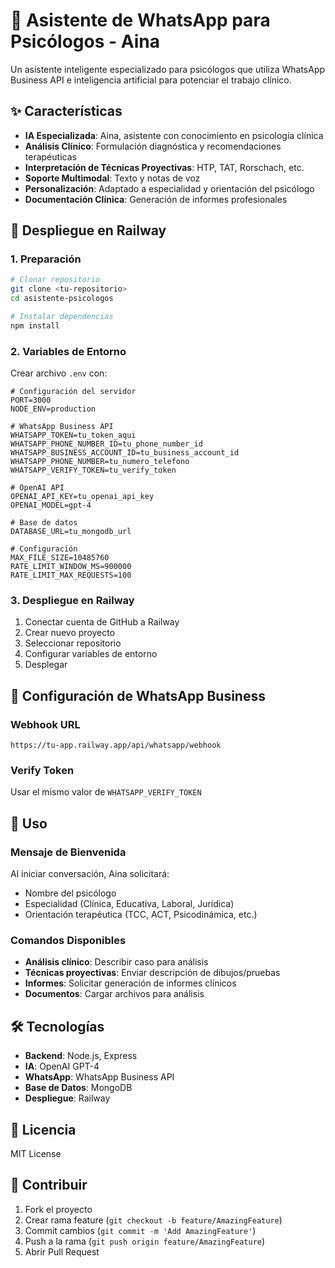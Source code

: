 # 🤖 Asistente de WhatsApp para Psicólogos - Aina

Un asistente inteligente especializado para psicólogos que utiliza WhatsApp Business API e inteligencia artificial para potenciar el trabajo clínico.

## ✨ Características

- **IA Especializada**: Aina, asistente con conocimiento en psicología clínica
- **Análisis Clínico**: Formulación diagnóstica y recomendaciones terapéuticas
- **Interpretación de Técnicas Proyectivas**: HTP, TAT, Rorschach, etc.
- **Soporte Multimodal**: Texto y notas de voz
- **Personalización**: Adaptado a especialidad y orientación del psicólogo
- **Documentación Clínica**: Generación de informes profesionales

## 🚀 Despliegue en Railway

### 1. Preparación
```bash
# Clonar repositorio
git clone <tu-repositorio>
cd asistente-psicologos

# Instalar dependencias
npm install
```

### 2. Variables de Entorno
Crear archivo `.env` con:
```env
# Configuración del servidor
PORT=3000
NODE_ENV=production

# WhatsApp Business API
WHATSAPP_TOKEN=tu_token_aqui
WHATSAPP_PHONE_NUMBER_ID=tu_phone_number_id
WHATSAPP_BUSINESS_ACCOUNT_ID=tu_business_account_id
WHATSAPP_PHONE_NUMBER=tu_numero_telefono
WHATSAPP_VERIFY_TOKEN=tu_verify_token

# OpenAI API
OPENAI_API_KEY=tu_openai_api_key
OPENAI_MODEL=gpt-4

# Base de datos
DATABASE_URL=tu_mongodb_url

# Configuración
MAX_FILE_SIZE=10485760
RATE_LIMIT_WINDOW_MS=900000
RATE_LIMIT_MAX_REQUESTS=100
```

### 3. Despliegue en Railway
1. Conectar cuenta de GitHub a Railway
2. Crear nuevo proyecto
3. Seleccionar repositorio
4. Configurar variables de entorno
5. Desplegar

## 📱 Configuración de WhatsApp Business

### Webhook URL
```
https://tu-app.railway.app/api/whatsapp/webhook
```

### Verify Token
Usar el mismo valor de `WHATSAPP_VERIFY_TOKEN`

## 🔧 Uso

### Mensaje de Bienvenida
Al iniciar conversación, Aina solicitará:
- Nombre del psicólogo
- Especialidad (Clínica, Educativa, Laboral, Jurídica)
- Orientación terapéutica (TCC, ACT, Psicodinámica, etc.)

### Comandos Disponibles
- **Análisis clínico**: Describir caso para análisis
- **Técnicas proyectivas**: Enviar descripción de dibujos/pruebas
- **Informes**: Solicitar generación de informes clínicos
- **Documentos**: Cargar archivos para análisis

## 🛠️ Tecnologías

- **Backend**: Node.js, Express
- **IA**: OpenAI GPT-4
- **WhatsApp**: WhatsApp Business API
- **Base de Datos**: MongoDB
- **Despliegue**: Railway

## 📄 Licencia

MIT License

## 🤝 Contribuir

1. Fork el proyecto
2. Crear rama feature (`git checkout -b feature/AmazingFeature`)
3. Commit cambios (`git commit -m 'Add AmazingFeature'`)
4. Push a la rama (`git push origin feature/AmazingFeature`)
5. Abrir Pull Request 